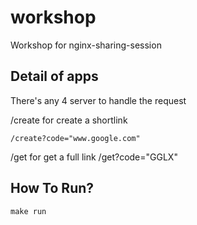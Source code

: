 # workshop
Workshop for nginx-sharing-session

## Detail of apps
There's any 4 server to handle the request

/create for create a shortlink

    /create?code="www.google.com"
    

/get for get a full link
    /get?code="GGLX"

## How To Run?
    make run